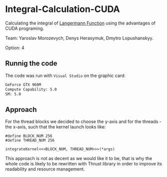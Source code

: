 # Integral-Calculation-CUDA

Calculating the integral of [Langermann Function](https://www.sfu.ca/~ssurjano/langer.html) using the advantages of CUDA programing.

Team: Yaroslav Morozevych, Denys Herasymuk, Dmytro Lopushanskyy.

Option: 4

## Runnig the code

The code was run with `Visual Studio` on the graphic card:
```bash
GeForce GTX 960M
Compute Capability: 5.0
SM: 5.0
```

## Approach

For the thread blocks we decided to choose the y-axis and for the threads - the x-axis, such that the kernel launch looks like:
```cuda
#define BLOCK_NUM 256
#define THREAD_NUM 256

integrateKernel<<<BLOCK_NUM, THREAD_NUM>>>(*args)
```
This approach is not as decent as we would like it to be, that is why the whole code is likely to be rewritten with Thrust library in order to improve its readability and resource management.
